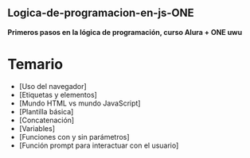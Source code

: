 ## Logica-de-programacion-en-js-ONE
**Primeros pasos en la lógica de programación, curso Alura + ONE uwu**
# Temario 
- [Uso del navegador]
- [Etiquetas y elementos]
- [Mundo HTML vs mundo JavaScript]
- [Plantilla básica]
- [Concatenación]
- [Variables]
- [Funciones con y sin parámetros]
- [Función prompt para interactuar con el usuario]
